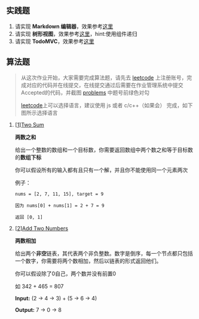 ## 实践题

1. 请实现 **Markdown 编辑器**，效果参考[这里](https://cn.vuejs.org/v2/examples/index.html)
2. 请实现 **树形视图**，效果参考[这里](https://cn.vuejs.org/v2/examples/tree-view.html)，hint:使用组件递归
3. 请实现 **TodoMVC**，效果参考[这里](https://cn.vuejs.org/v2/examples/todomvc.html)

## 算法题

> 从这次作业开始，大家需要完成算法题，请先去 [leetcode](https://leetcode.com/) 上注册账号，完成对应的代码并在线提交，在线提交通过后需要在作业管理系统中提交Accepted的代码，并截图 [problems](https://leetcode.com/problemset/all/) 中题号前绿色对勾
>
> [leetcode](https://leetcode.com/)上可以选择语言，建议使用 js 或者 c/c++（如果会） 完成，如下图所示选择语言
>
> 

1. [[1\]Two Sum](https://leetcode.com/problems/two-sum/)

   **两数之和**

   给出一个整数的数组和一个目标数，你需要返回数组中两个数之和等于目标数的**数组下标**

   你可以假设所有的输入都有且只有一个解，并且你不能使用同一个元素两次

   例子：

   ```
   nums = [2, 7, 11, 15], target = 9
   
   因为 nums[0] + nums[1] = 2 + 7 = 9
   
   返回 [0, 1]
   ```

2. [[2\]Add Two Numbers](https://leetcode.com/problems/add-two-numbers/#/description)

   **两数相加**

   给出两个**非空**链表，其代表两个非负整数。数字是倒序，每一个节点都只包括一个数字，你需要将两个数相加，然后以链表的形式返回他们。

   你可以假设除了0自己，两个数并没有前置0

   如 342 + 465 = 807

   **Input:** (2 -> 4 -> 3) + (5 -> 6 -> 4)

   **Output:** 7 -> 0 -> 8